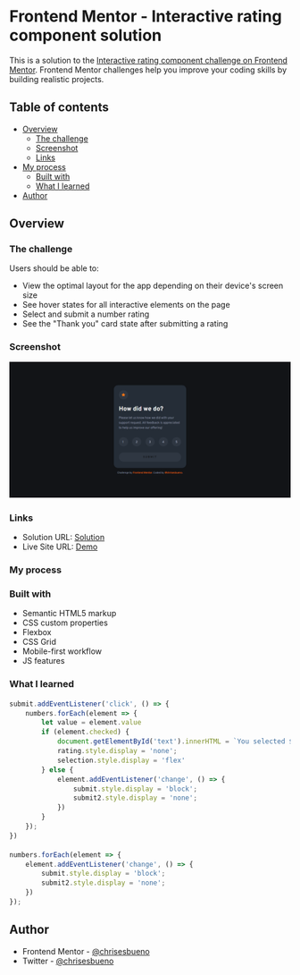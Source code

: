 # Frontend Mentor - Interactive rating component solution

This is a solution to the [Interactive rating component challenge on Frontend Mentor](https://www.frontendmentor.io/challenges/interactive-rating-component-koxpeBUmI). Frontend Mentor challenges help you improve your coding skills by building realistic projects. 

## Table of contents

- [Overview](#overview)
  - [The challenge](#the-challenge)
  - [Screenshot](#screenshot)
  - [Links](#links)
- [My process](#my-process)
  - [Built with](#built-with)
  - [What I learned](#what-i-learned)
- [Author](#author)

## Overview

### The challenge

Users should be able to:

- View the optimal layout for the app depending on their device's screen size
- See hover states for all interactive elements on the page
- Select and submit a number rating
- See the "Thank you" card state after submitting a rating

### Screenshot

![](./DesktopVersion.png)

### Links

- Solution URL: [Solution](https://www.frontendmentor.io/challenges/interactive-rating-component-koxpeBUmI/hub/interactive-rating-component-NL8Od_fFEu)
- Live Site URL: [Demo](https://chrisesbueno.github.io/interactive-rating/)

### My process

### Built with

- Semantic HTML5 markup
- CSS custom properties
- Flexbox
- CSS Grid
- Mobile-first workflow
- JS features

### What I learned

```js
submit.addEventListener('click', () => {
    numbers.forEach(element => {
        let value = element.value
        if (element.checked) {
            document.getElementById('text').innerHTML = `You selected ${value} out of 5`;
            rating.style.display = 'none';
            selection.style.display = 'flex'
        } else {
            element.addEventListener('change', () => {
                submit.style.display = 'block';
                submit2.style.display = 'none';
            })
        }
    });
})

numbers.forEach(element => {
    element.addEventListener('change', () => {
        submit.style.display = 'block';
        submit2.style.display = 'none';
    })
});
```

## Author

- Frontend Mentor - [@chrisesbueno](https://www.frontendmentor.io/profile/chrisesbueno)
- Twitter - [@chrisesbueno](https://www.twitter.com/chrisesbueno)


